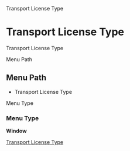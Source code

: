 
Transport License Type
# Transport License Type


Transport License Type

Menu Path
## Menu Path



- Transport License Type

Menu Type
### Menu Type

**Window**


[Transport License Type](functional-guide/window/window-transport-license-type.md)